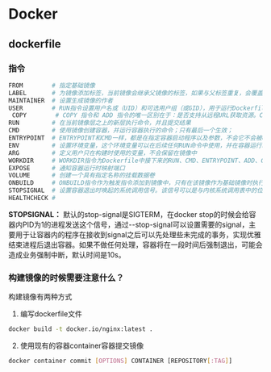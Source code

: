 # Docker

## dockerfile

### 指令

``` bash
FROM        # 指定基础镜像
LABEL       # 为镜像添加标签，当前镜像会继承父镜像的标签，如果与父标签重复，会覆盖之前的标签。
MAINTAINER  # 设置生成镜像的作者
USER        # RUN指令设置用户名或（UID）和可选用户组（或GID），用于运行Dockerfile中接下来的RUN、CMD、ENTRYPOINT指令。
 COPY        # COPY 指令和 ADD 指令的唯一区别在于：是否支持从远程URL获取资源。COPY 指令只能从执行 docker build 所在的主机上读取资源并复制到镜像中。而 ADD 指令还支持通过 URL 从远程服务器读取资源并复制到镜像中。
RUN         # 在当前镜像层之上的新层执行命令，并且提交结果
CMD         # 使用镜像创建容器，并运行容器执行的命令；只有最后一个生效；
ENTRYPOINT  # ENTRYPOINT和CMD一样，都是在指定容器启动程序以及参数，不会它不会被docker run的命令行指令所覆盖。如果要覆盖的话需要通过docker run --entrypoint来指定。
ENV         # 设置环境变量，这个环境变量可以在后续任何RUN命令中使用，并在容器运行时保持
ARG         # 定义用户只在构建时使用的变量，不会保留在镜像中
WORKDIR     # WORKDIR指令为Dockerfile中接下来的RUN、CMD、ENTRYPOINT、ADD、COPY指令设置工作目录。
EXPOSE      # 通知容器运行时映射端口
VOLUME      # 创建一个具有指定名称的挂载数据卷
ONBUILD     # ONBUILD指令作为触发指令添加到镜像中，只有在该镜像作为基础镜像时执行。触发器将在下游构建的Dockerfile中的FROM指令之后执行。如果任何触发器失败，FROM指令将中止，从而导致生成失败。如果所有触发器都成功，FROM指令将完成，构建将照常继续。
STOPSIGNAL  # 设置容器退出时唤起的系统调用信号。该信号可以是与内核系统调用表中的位置匹配的有效无符号数字，例如9，或格式为SIGNAME的信号名称，如SIGKILL。
HEALTHCHECK # 
```

**STOPSIGNAL：** 默认的stop-signal是SIGTERM，在docker stop的时候会给容器内PID为1的进程发送这个信号，通过--stop-signal可以设置需要的signal，主要用于让容器内的程序在接收到signal之后可以先处理些未完成的事务，实现优雅结束进程后退出容器。如果不做任何处理，容器将在一段时间后强制退出，可能会造成业务强制中断，默认时间是10s。

### 构建镜像的时候需要注意什么？

构建镜像有两种方式

1. 编写dockerfile文件

```bash
docker build -t docker.io/nginx:latest .
```

2. 使用现有的容器container容器提交镜像

```bash
docker container commit [OPTIONS] CONTAINER [REPOSITORY[:TAG]]
```